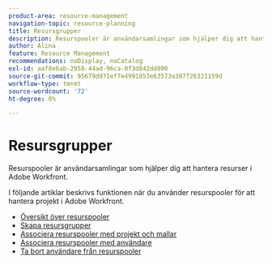 ```yaml
---
product-area: resource-management
navigation-topic: resource-planning
title: Resursgrupper
description: Resurspooler är användarsamlingar som hjälper dig att hantera resurser i Adobe Workfront.
author: Alina
feature: Resource Management
recommendations: noDisplay, noCatalog
exl-id: aaf8e6ab-2958-44ad-96ca-0f3d842dd800
source-git-commit: 95679dd71ef7e4991853e63573a387f26321159d
workflow-type: tm+mt
source-wordcount: '72'
ht-degree: 0%

---
```


# Resursgrupper

Resurspooler är användarsamlingar som hjälper dig att hantera resurser i Adobe Workfront.

I följande artiklar beskrivs funktionen när du använder resurspooler för att hantera projekt i Adobe Workfront.

* [Översikt över resurspooler](../../../resource-mgmt/resource-planning/resource-pools/work-with-resource-pools.md)
* [Skapa resursgrupper](../../../resource-mgmt/resource-planning/resource-pools/create-resource-pools.md)
* [Associera resurspooler med projekt och mallar](../../../resource-mgmt/resource-planning/resource-pools/associate-resource-pools-with-projects-and-templates.md)
* [Associera resurspooler med användare](../../../resource-mgmt/resource-planning/resource-pools/associate-resource-pools-with-users.md)
* [Ta bort användare från resurspooler](../../../resource-mgmt/resource-planning/resource-pools/remove-users-from-resource-pool.md)

 
